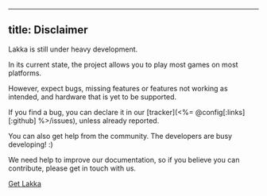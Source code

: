 -----
title: Disclaimer
-----

Lakka is still under heavy development.

In its current state, the project allows you to play most games on most platforms.

However, expect bugs, missing features or features not working as intended, and hardware that is yet to be supported.

If you find a bug, you can declare it in our [tracker](<%= @config[:links][:github] %>/issues), unless already reported.

You can also get help from the community. The developers are busy developing! :)

We need help to improve our documentation, so if you believe you can contribute, please get in touch with us.

<p class="dl"><a href="/get/" class="button">Get Lakka</a></p>
